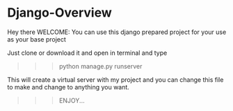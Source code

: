# Django-Overview
 
Hey there WELCOME:
You can use this django prepared project for your use as your base project

Just clone or download it and open in terminal and type
>>> python manage.py runserver

This will create a virtual server with my project and you can change this file to make and change to anything you want.

>>>ENJOY...
